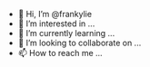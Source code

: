 - 👋 Hi, I’m @frankylie
- 👀 I’m interested in ...
- 🌱 I’m currently learning ...
- 💞️ I’m looking to collaborate on ...
- 📫 How to reach me ...

<!---
frankylie/frankylie is a ✨ special ✨ repository because its `README.md` (this file) appears on your GitHub profile.
You can click the Preview link to take a look at your changes.
--->
